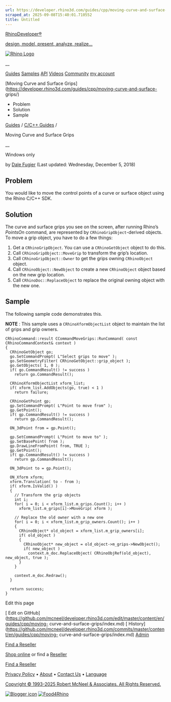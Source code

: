 ```yaml
---
url: https://developer.rhino3d.com/guides/cpp/moving-curve-and-surface-grips/
scraped_at: 2025-09-08T15:40:01.710552
title: Untitled
---
```


[RhinoDeveloper®](/)

[design, model, present, analyze, realize...](/)

[![Rhino Logo](https://developer.rhino3d.com/images/rhinodevlogo.png)](/)

__

[Guides](https://developer.rhino3d.com/guides)
[Samples](https://developer.rhino3d.com/samples)
[API](https://developer.rhino3d.com/api)
[Videos](https://developer.rhino3d.com/videos)
[Community](https://discourse.mcneel.com/c/rhino-developer) [my account
](https://www.rhino3d.com/my-account/ "Manage your account, licenses, and
teams")

[Moving Curve and Surface
Grips](https://developer.rhino3d.com/guides/cpp/moving-curve-and-surface-
grips/)

  * Problem
  * Solution
  * Sample

[Guides](https://developer.rhino3d.com/en/guides/) / [C/C++
Guides](https://developer.rhino3d.com/en/guides/cpp/) /

Moving Curve and Surface Grips

__

Windows only

by [Dale Fugier](https://discourse.mcneel.com/u/dale/) (Last updated:
Wednesday, December 5, 2018)

## Problem

You would like to move the control points of a curve or surface object using
the Rhino C/C++ SDK.

## Solution

The curve and surface grips you see on the screen, after running Rhino’s
_PointsOn_ command, are represented by `CRhinoGripObject`-derived objects. To
move a grip object, you have to do a few things:

  1. Get a `CRhinoGripObject`. You can use a `CRhinoGetObject` object to do this.
  2. Call `CRhinoGripObject::MoveGrip` to transform the grip’s location.
  3. Call `CRhinoGripObject::Owner` to get the grips owning `CRhinoObject` object.
  4. Call `CRhinoObject::NewObject` to create a new `CRhinoObject` object based on the new grip location.
  5. Call `CRhinoDoc::ReplaceObject` to replace the original owning object with the new one.

## Sample

The following sample code demonstrates this.

**NOTE** : This sample uses a `CRhinoXformObjectList` object to maintain the
list of grips and grip owners.

    
    
    CRhinoCommand::result CCommandMoveGrips::RunCommand( const CRhinoCommandContext& context )
    {
      CRhinoGetObject go;
      go.SetCommandPrompt( L"Select grips to move" );
      go.SetGeometryFilter( CRhinoGetObject::grip_object );
      go.GetObjects( 1, 0 );
      if( go.CommandResult() != success )
        return go.CommandResult();
    
      CRhinoXformObjectList xform_list;
      if( xform_list.AddObjects(go, true) < 1 )
        return failure;
    
      CRhinoGetPoint gp;
      gp.SetCommandPrompt( L"Point to move from" );
      gp.GetPoint();
      if( gp.CommandResult() != success )
        return gp.CommandResult();
    
      ON_3dPoint from = gp.Point();
    
      gp.SetCommandPrompt( L"Point to move to" );
      gp.SetBasePoint( from );
      gp.DrawLineFromPoint( from, TRUE );
      gp.GetPoint();
      if( gp.CommandResult() != success )
        return gp.CommandResult();
    
      ON_3dPoint to = gp.Point();
    
      ON_Xform xform;
      xform.Translation( to - from );
      if( xform.IsValid() )
      {
        // Transform the grip objects
        int i;
        for( i = 0; i < xform_list.m_grips.Count(); i++ )
          xform_list.m_grips[i]->MoveGrip( xform );
    
        // Replace the old owner with a new one
        for( i = 0; i < xform_list.m_grip_owners.Count(); i++ )
        {
          CRhinoObject* old_object = xform_list.m_grip_owners[i];
          if( old_object )
          {
            CRhinoObject* new_object = old_object->m_grips->NewObject();
            if( new_object )
              context.m_doc.ReplaceObject( CRhinoObjRef(old_object), new_object, true );
          }
        }
    
        context.m_doc.Redraw();
      }
    
      return success;
    }
    

Edit this page

[ Edit on
GitHub](https://github.com/mcneel/developer.rhino3d.com/edit/master/content/en/guides/cpp/moving-
curve-and-surface-grips/index.md) [
History](https://github.com/mcneel/developer.rhino3d.com/commits/master/content/en/guides/cpp/moving-
curve-and-surface-grips/index.md) [
Admin](https://developer.rhino3d.com/admin)

[Find a Reseller](https://www.rhino3d.com/sales)

[Shop online](https://www.rhino3d.com/store) or find a
[Reseller](https://www.rhino3d.com/sales)

[Find a Reseller](https://www.rhino3d.com/sales)

[Privacy Policy](https://www.rhino3d.com/privacy) •
[About](https://www.rhino3d.com/mcneel/about) • [Contact
Us](https://www.rhino3d.com/mcneel/contact) • [
Language](https://www.rhino3d.com/language "Change to a different region or
language")

[Copyright © 1993-2025 Robert McNeel & Associates. All Rights
Reserved.](https://www.rhino3d.com/mcneel/about)

[](https://www.facebook.com/McNeelRhinoceros/)
[](https://twitter.com/bobmcneel) [](https://www.linkedin.com/groups/75313/)
[](https://www.youtube.com/user/RhinoGuide/videos) [](https://vimeo.com/rhino)
[![Blogger
icon](https://developer.rhino3d.com/images/blogger.svg)](http://blog.rhino3d.com/)
[![Food4Rhino](https://developer.rhino3d.com/images/f4r_icon_01.svg)](https://www.food4rhino.com)

